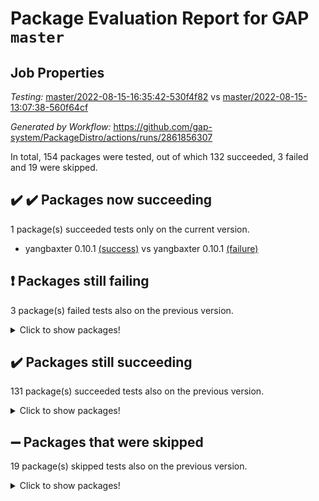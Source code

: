 # Package Evaluation Report for GAP `master`

## Job Properties

*Testing:* [master/2022-08-15-16:35:42-530f4f82](https://github.com/gap-system/PackageDistro/blob/data/reports/master/2022-08-15-16:35:42-530f4f82) vs [master/2022-08-15-13:07:38-560f64cf](https://github.com/gap-system/PackageDistro/blob/data/reports/master/2022-08-15-13:07:38-560f64cf)

*Generated by Workflow:* https://github.com/gap-system/PackageDistro/actions/runs/2861856307

In total, 154 packages were tested, out of which 132 succeeded, 3 failed and 19 were skipped.

## :heavy_check_mark: :heavy_check_mark: Packages now succeeding

1 package(s) succeeded tests only on the current version.
- yangbaxter 0.10.1 [(success)](https://github.com/gap-system/PackageDistro/runs/7841645002?check_suite_focus=true) vs yangbaxter 0.10.1 [(failure)](https://github.com/gap-system/PackageDistro/runs/7838077148?check_suite_focus=true)

## :exclamation: Packages still failing

3 package(s) failed tests also on the previous version.
<details><summary>Click to show packages!</summary>

- francy 1.2.4 [(failure)](https://github.com/gap-system/PackageDistro/runs/7841633917?check_suite_focus=true)
- packagemanager 1.2 [(failure)](https://github.com/gap-system/PackageDistro/runs/7841639933?check_suite_focus=true)
- recog 1.3.2 [(failure)](https://github.com/gap-system/PackageDistro/runs/7841641287?check_suite_focus=true)
</details>

## :heavy_check_mark: Packages still succeeding

131 package(s) succeeded tests also on the previous version.
<details><summary>Click to show packages!</summary>

- ace 5.5 [(success)](https://github.com/gap-system/PackageDistro/runs/7841628893?check_suite_focus=true)
- aclib 1.3.2 [(success)](https://github.com/gap-system/PackageDistro/runs/7841629014?check_suite_focus=true)
- agt 0.2 [(success)](https://github.com/gap-system/PackageDistro/runs/7841629127?check_suite_focus=true)
- alnuth 3.2.1 [(success)](https://github.com/gap-system/PackageDistro/runs/7841629246?check_suite_focus=true)
- anupq 3.2.6 [(success)](https://github.com/gap-system/PackageDistro/runs/7841629360?check_suite_focus=true)
- atlasrep 2.1.4 [(success)](https://github.com/gap-system/PackageDistro/runs/7841629466?check_suite_focus=true)
- autodoc 2022.07.10 [(success)](https://github.com/gap-system/PackageDistro/runs/7841629600?check_suite_focus=true)
- automata 1.15 [(success)](https://github.com/gap-system/PackageDistro/runs/7841629747?check_suite_focus=true)
- automgrp 1.3.2 [(success)](https://github.com/gap-system/PackageDistro/runs/7841629888?check_suite_focus=true)
- autpgrp 1.11 [(success)](https://github.com/gap-system/PackageDistro/runs/7841630058?check_suite_focus=true)
- cap 2022.08-03 [(success)](https://github.com/gap-system/PackageDistro/runs/7841630187?check_suite_focus=true)
- caratinterface 2.3.4 [(success)](https://github.com/gap-system/PackageDistro/runs/7841630332?check_suite_focus=true)
- cddinterface 2022.08.11 [(success)](https://github.com/gap-system/PackageDistro/runs/7841630470?check_suite_focus=true)
- circle 1.6.5 [(success)](https://github.com/gap-system/PackageDistro/runs/7841630615?check_suite_focus=true)
- classicpres 1.22 [(success)](https://github.com/gap-system/PackageDistro/runs/7841630717?check_suite_focus=true)
- cohomolo 1.6.10 [(success)](https://github.com/gap-system/PackageDistro/runs/7841630832?check_suite_focus=true)
- congruence 1.2.4 [(success)](https://github.com/gap-system/PackageDistro/runs/7841630944?check_suite_focus=true)
- corelg 1.56 [(success)](https://github.com/gap-system/PackageDistro/runs/7841631041?check_suite_focus=true)
- crime 1.6 [(success)](https://github.com/gap-system/PackageDistro/runs/7841631147?check_suite_focus=true)
- crisp 1.4.5 [(success)](https://github.com/gap-system/PackageDistro/runs/7841631249?check_suite_focus=true)
- crypting 0.10 [(success)](https://github.com/gap-system/PackageDistro/runs/7841631383?check_suite_focus=true)
- cryst 4.1.25 [(success)](https://github.com/gap-system/PackageDistro/runs/7841631513?check_suite_focus=true)
- crystcat 1.1.10 [(success)](https://github.com/gap-system/PackageDistro/runs/7841631636?check_suite_focus=true)
- ctbllib 1.3.4 [(success)](https://github.com/gap-system/PackageDistro/runs/7841631779?check_suite_focus=true)
- cubefree 1.19 [(success)](https://github.com/gap-system/PackageDistro/runs/7841631926?check_suite_focus=true)
- curlinterface 2.2.3 [(success)](https://github.com/gap-system/PackageDistro/runs/7841632056?check_suite_focus=true)
- cvec 2.7.6 [(success)](https://github.com/gap-system/PackageDistro/runs/7841632180?check_suite_focus=true)
- datastructures 0.2.7 [(success)](https://github.com/gap-system/PackageDistro/runs/7841632316?check_suite_focus=true)
- deepthought 1.0.5 [(success)](https://github.com/gap-system/PackageDistro/runs/7841632450?check_suite_focus=true)
- design 1.7 [(success)](https://github.com/gap-system/PackageDistro/runs/7841632575?check_suite_focus=true)
- difsets 2.3.1 [(success)](https://github.com/gap-system/PackageDistro/runs/7841632675?check_suite_focus=true)
- digraphs 1.5.3 [(success)](https://github.com/gap-system/PackageDistro/runs/7841632784?check_suite_focus=true)
- edim 1.3.5 [(success)](https://github.com/gap-system/PackageDistro/runs/7841632879?check_suite_focus=true)
- example 4.3.2 [(success)](https://github.com/gap-system/PackageDistro/runs/7841632972?check_suite_focus=true)
- factint 1.6.3 [(success)](https://github.com/gap-system/PackageDistro/runs/7841633071?check_suite_focus=true)
- ferret 1.0.8 [(success)](https://github.com/gap-system/PackageDistro/runs/7841633160?check_suite_focus=true)
- fga 1.4.0 [(success)](https://github.com/gap-system/PackageDistro/runs/7841633253?check_suite_focus=true)
- fining 1.5 [(success)](https://github.com/gap-system/PackageDistro/runs/7841633340?check_suite_focus=true)
- float 1.0.3 [(success)](https://github.com/gap-system/PackageDistro/runs/7841633441?check_suite_focus=true)
- format 1.4.3 [(success)](https://github.com/gap-system/PackageDistro/runs/7841633534?check_suite_focus=true)
- forms 1.2.8 [(success)](https://github.com/gap-system/PackageDistro/runs/7841633633?check_suite_focus=true)
- fplsa 1.2.5 [(success)](https://github.com/gap-system/PackageDistro/runs/7841633732?check_suite_focus=true)
- fr 2.4.10 [(success)](https://github.com/gap-system/PackageDistro/runs/7841633830?check_suite_focus=true)
- fwtree 1.3 [(success)](https://github.com/gap-system/PackageDistro/runs/7841634010?check_suite_focus=true)
- gbnp 1.0.5 [(success)](https://github.com/gap-system/PackageDistro/runs/7841634114?check_suite_focus=true)
- generalizedmorphismsforcap 2022.05-01 [(success)](https://github.com/gap-system/PackageDistro/runs/7841634227?check_suite_focus=true)
- genss 1.6.7 [(success)](https://github.com/gap-system/PackageDistro/runs/7841634338?check_suite_focus=true)
- gradedringforhomalg 2022.07-01 [(success)](https://github.com/gap-system/PackageDistro/runs/7841634445?check_suite_focus=true)
- grape 4.8.5 [(success)](https://github.com/gap-system/PackageDistro/runs/7841634574?check_suite_focus=true)
- groupoids 1.71 [(success)](https://github.com/gap-system/PackageDistro/runs/7841634696?check_suite_focus=true)
- grpconst 2.6.2 [(success)](https://github.com/gap-system/PackageDistro/runs/7841634810?check_suite_focus=true)
- guarana 0.96.3 [(success)](https://github.com/gap-system/PackageDistro/runs/7841634937?check_suite_focus=true)
- guava 3.16 [(success)](https://github.com/gap-system/PackageDistro/runs/7841635049?check_suite_focus=true)
- hap 1.47 [(success)](https://github.com/gap-system/PackageDistro/runs/7841635142?check_suite_focus=true)
- hapcryst 0.1.15 [(success)](https://github.com/gap-system/PackageDistro/runs/7841635264?check_suite_focus=true)
- hecke 1.5.3 [(success)](https://github.com/gap-system/PackageDistro/runs/7841635404?check_suite_focus=true)
- help 3.5 [(success)](https://github.com/gap-system/PackageDistro/runs/7841635543?check_suite_focus=true)
- idrel 2.44 [(success)](https://github.com/gap-system/PackageDistro/runs/7841635814?check_suite_focus=true)
- images 1.3.1 [(success)](https://github.com/gap-system/PackageDistro/runs/7841636019?check_suite_focus=true)
- intpic 0.3.0 [(success)](https://github.com/gap-system/PackageDistro/runs/7841636147?check_suite_focus=true)
- io 4.7.2 [(success)](https://github.com/gap-system/PackageDistro/runs/7841636256?check_suite_focus=true)
- irredsol 1.4.3 [(success)](https://github.com/gap-system/PackageDistro/runs/7841636368?check_suite_focus=true)
- json 2.1.0 [(success)](https://github.com/gap-system/PackageDistro/runs/7841636502?check_suite_focus=true)
- jupyterkernel 1.4.1 [(success)](https://github.com/gap-system/PackageDistro/runs/7841636606?check_suite_focus=true)
- jupyterviz 1.5.1 [(success)](https://github.com/gap-system/PackageDistro/runs/7841636714?check_suite_focus=true)
- kan 1.34 [(success)](https://github.com/gap-system/PackageDistro/runs/7841636840?check_suite_focus=true)
- kbmag 1.5.9 [(success)](https://github.com/gap-system/PackageDistro/runs/7841636949?check_suite_focus=true)
- laguna 3.9.5 [(success)](https://github.com/gap-system/PackageDistro/runs/7841637049?check_suite_focus=true)
- liealgdb 2.2.1 [(success)](https://github.com/gap-system/PackageDistro/runs/7841637162?check_suite_focus=true)
- liepring 2.7 [(success)](https://github.com/gap-system/PackageDistro/runs/7841637334?check_suite_focus=true)
- liering 2.4.2 [(success)](https://github.com/gap-system/PackageDistro/runs/7841637490?check_suite_focus=true)
- linearalgebraforcap 2022.08-03 [(success)](https://github.com/gap-system/PackageDistro/runs/7841637641?check_suite_focus=true)
- loops 3.4.2 [(success)](https://github.com/gap-system/PackageDistro/runs/7841637785?check_suite_focus=true)
- lpres 1.0.3 [(success)](https://github.com/gap-system/PackageDistro/runs/7841637894?check_suite_focus=true)
- majoranaalgebras 1.4 [(success)](https://github.com/gap-system/PackageDistro/runs/7841638015?check_suite_focus=true)
- mapclass 1.4.5 [(success)](https://github.com/gap-system/PackageDistro/runs/7841638169?check_suite_focus=true)
- matgrp 0.64 [(success)](https://github.com/gap-system/PackageDistro/runs/7841638359?check_suite_focus=true)
- modisom 2.5.3 [(success)](https://github.com/gap-system/PackageDistro/runs/7841638522?check_suite_focus=true)
- modulepresentationsforcap 2022.08-02 [(success)](https://github.com/gap-system/PackageDistro/runs/7841638663?check_suite_focus=true)
- monoidalcategories 2022.08-02 [(success)](https://github.com/gap-system/PackageDistro/runs/7841638807?check_suite_focus=true)
- nconvex 2020.11-04 [(success)](https://github.com/gap-system/PackageDistro/runs/7841638952?check_suite_focus=true)
- nilmat 1.4.2 [(success)](https://github.com/gap-system/PackageDistro/runs/7841639081?check_suite_focus=true)
- nock 1.5 [(success)](https://github.com/gap-system/PackageDistro/runs/7841639180?check_suite_focus=true)
- normalizinterface 1.3.4 [(success)](https://github.com/gap-system/PackageDistro/runs/7841639300?check_suite_focus=true)
- nq 2.5.8 [(success)](https://github.com/gap-system/PackageDistro/runs/7841639388?check_suite_focus=true)
- numericalsgps 1.3.1 [(success)](https://github.com/gap-system/PackageDistro/runs/7841639513?check_suite_focus=true)
- openmath 11.5.1 [(success)](https://github.com/gap-system/PackageDistro/runs/7841639652?check_suite_focus=true)
- orb 4.8.5 [(success)](https://github.com/gap-system/PackageDistro/runs/7841639800?check_suite_focus=true)
- patternclass 2.4.2 [(success)](https://github.com/gap-system/PackageDistro/runs/7841640058?check_suite_focus=true)
- permut 2.0.4 [(success)](https://github.com/gap-system/PackageDistro/runs/7841640188?check_suite_focus=true)
- polenta 1.3.10 [(success)](https://github.com/gap-system/PackageDistro/runs/7841640322?check_suite_focus=true)
- polymaking 0.8.6 [(success)](https://github.com/gap-system/PackageDistro/runs/7841640455?check_suite_focus=true)
- primgrp 3.4.2 [(success)](https://github.com/gap-system/PackageDistro/runs/7841640549?check_suite_focus=true)
- profiling 2.5.0 [(success)](https://github.com/gap-system/PackageDistro/runs/7841640645?check_suite_focus=true)
- qpa 1.34 [(success)](https://github.com/gap-system/PackageDistro/runs/7841640732?check_suite_focus=true)
- quagroup 1.8.3 [(success)](https://github.com/gap-system/PackageDistro/runs/7841640843?check_suite_focus=true)
- radiroot 2.9 [(success)](https://github.com/gap-system/PackageDistro/runs/7841640954?check_suite_focus=true)
- rcwa 4.7.0 [(success)](https://github.com/gap-system/PackageDistro/runs/7841641061?check_suite_focus=true)
- rds 1.8 [(success)](https://github.com/gap-system/PackageDistro/runs/7841641170?check_suite_focus=true)
- repndecomp 1.2.1 [(success)](https://github.com/gap-system/PackageDistro/runs/7841641397?check_suite_focus=true)
- repsn 3.1.0 [(success)](https://github.com/gap-system/PackageDistro/runs/7841641507?check_suite_focus=true)
- resclasses 4.7.3 [(success)](https://github.com/gap-system/PackageDistro/runs/7841641606?check_suite_focus=true)
- scscp 2.3.1 [(success)](https://github.com/gap-system/PackageDistro/runs/7841641707?check_suite_focus=true)
- semigroups 5.0.2 [(success)](https://github.com/gap-system/PackageDistro/runs/7841641803?check_suite_focus=true)
- sglppow 2.2 [(success)](https://github.com/gap-system/PackageDistro/runs/7841641922?check_suite_focus=true)
- sgpviz 0.999.5 [(success)](https://github.com/gap-system/PackageDistro/runs/7841642047?check_suite_focus=true)
- simpcomp 2.1.14 [(success)](https://github.com/gap-system/PackageDistro/runs/7841642157?check_suite_focus=true)
- singular 2020.12.18 [(success)](https://github.com/gap-system/PackageDistro/runs/7841642259?check_suite_focus=true)
- sla 1.5.3 [(success)](https://github.com/gap-system/PackageDistro/runs/7841642446?check_suite_focus=true)
- smallgrp 1.5 [(success)](https://github.com/gap-system/PackageDistro/runs/7841642601?check_suite_focus=true)
- smallsemi 0.6.13 [(success)](https://github.com/gap-system/PackageDistro/runs/7841642728?check_suite_focus=true)
- sonata 2.9.4 [(success)](https://github.com/gap-system/PackageDistro/runs/7841642827?check_suite_focus=true)
- sophus 1.27 [(success)](https://github.com/gap-system/PackageDistro/runs/7841642912?check_suite_focus=true)
- spinsym 1.5.2 [(success)](https://github.com/gap-system/PackageDistro/runs/7841643008?check_suite_focus=true)
- standardff 0.9.4 [(success)](https://github.com/gap-system/PackageDistro/runs/7841643084?check_suite_focus=true)
- symbcompcc 1.3.2 [(success)](https://github.com/gap-system/PackageDistro/runs/7841643160?check_suite_focus=true)
- thelma 1.3 [(success)](https://github.com/gap-system/PackageDistro/runs/7841643255?check_suite_focus=true)
- tomlib 1.2.9 [(success)](https://github.com/gap-system/PackageDistro/runs/7841643364?check_suite_focus=true)
- toric 1.9.5 [(success)](https://github.com/gap-system/PackageDistro/runs/7841643474?check_suite_focus=true)
- toricvarieties 2022.07.13 [(success)](https://github.com/gap-system/PackageDistro/runs/7841643594?check_suite_focus=true)
- transgrp 3.6.3 [(success)](https://github.com/gap-system/PackageDistro/runs/7841643703?check_suite_focus=true)
- ugaly 4.0.3 [(success)](https://github.com/gap-system/PackageDistro/runs/7841643826?check_suite_focus=true)
- unipot 1.5 [(success)](https://github.com/gap-system/PackageDistro/runs/7841643994?check_suite_focus=true)
- unitlib 4.1.0 [(success)](https://github.com/gap-system/PackageDistro/runs/7841644097?check_suite_focus=true)
- utils 0.76 [(success)](https://github.com/gap-system/PackageDistro/runs/7841644242?check_suite_focus=true)
- uuid 0.7 [(success)](https://github.com/gap-system/PackageDistro/runs/7841644396?check_suite_focus=true)
- walrus 0.9991 [(success)](https://github.com/gap-system/PackageDistro/runs/7841644572?check_suite_focus=true)
- wedderga 4.10.2 [(success)](https://github.com/gap-system/PackageDistro/runs/7841644692?check_suite_focus=true)
- xmod 2.88 [(success)](https://github.com/gap-system/PackageDistro/runs/7841644795?check_suite_focus=true)
- xmodalg 1.22 [(success)](https://github.com/gap-system/PackageDistro/runs/7841644887?check_suite_focus=true)
- zeromqinterface 0.14 [(success)](https://github.com/gap-system/PackageDistro/runs/7841645099?check_suite_focus=true)
</details>

## :heavy_minus_sign: Packages that were skipped

19 package(s) skipped tests also on the previous version.
<details><summary>Click to show packages!</summary>

- 4ti2interface 2022.03-01 [(skipped)](https://github.com/gap-system/PackageDistro/runs/7841461481?check_suite_focus=true)
- browse 1.8.14 [(skipped)](https://github.com/gap-system/PackageDistro/runs/7841461481?check_suite_focus=true)
- examplesforhomalg 2022.03-01 [(skipped)](https://github.com/gap-system/PackageDistro/runs/7841461481?check_suite_focus=true)
- gapdoc 1.6.5 [(skipped)](https://github.com/gap-system/PackageDistro/runs/7841461481?check_suite_focus=true)
- gauss 2022.03-01 [(skipped)](https://github.com/gap-system/PackageDistro/runs/7841461481?check_suite_focus=true)
- gaussforhomalg 2022.06-01 [(skipped)](https://github.com/gap-system/PackageDistro/runs/7841461481?check_suite_focus=true)
- gradedmodules 2022.03-01 [(skipped)](https://github.com/gap-system/PackageDistro/runs/7841461481?check_suite_focus=true)
- homalg 2022.03-01 [(skipped)](https://github.com/gap-system/PackageDistro/runs/7841461481?check_suite_focus=true)
- homalgtocas 2022.07-01 [(skipped)](https://github.com/gap-system/PackageDistro/runs/7841461481?check_suite_focus=true)
- io_forhomalg 2022.03-01 [(skipped)](https://github.com/gap-system/PackageDistro/runs/7841461481?check_suite_focus=true)
- itc 1.5.1 [(skipped)](https://github.com/gap-system/PackageDistro/runs/7841461481?check_suite_focus=true)
- localizeringforhomalg 2022.03-01 [(skipped)](https://github.com/gap-system/PackageDistro/runs/7841461481?check_suite_focus=true)
- matricesforhomalg 2022.06-01 [(skipped)](https://github.com/gap-system/PackageDistro/runs/7841461481?check_suite_focus=true)
- modules 2022.03-01 [(skipped)](https://github.com/gap-system/PackageDistro/runs/7841461481?check_suite_focus=true)
- polycyclic 2.16 [(skipped)](https://github.com/gap-system/PackageDistro/runs/7841461481?check_suite_focus=true)
- ringsforhomalg 2022.07-01 [(skipped)](https://github.com/gap-system/PackageDistro/runs/7841461481?check_suite_focus=true)
- sco 2022.03-01 [(skipped)](https://github.com/gap-system/PackageDistro/runs/7841461481?check_suite_focus=true)
- toolsforhomalg 2022.05-01 [(skipped)](https://github.com/gap-system/PackageDistro/runs/7841461481?check_suite_focus=true)
- xgap 4.31 [(skipped)](https://github.com/gap-system/PackageDistro/runs/7841461481?check_suite_focus=true)
</details>

